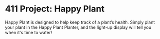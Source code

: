 # 411 Project: Happy Plant

Happy Plant is designed to help keep track of a plant’s health. Simply plant your plant in the Happy Plant Planter, and the light-up display will tell you when it's time to water!
